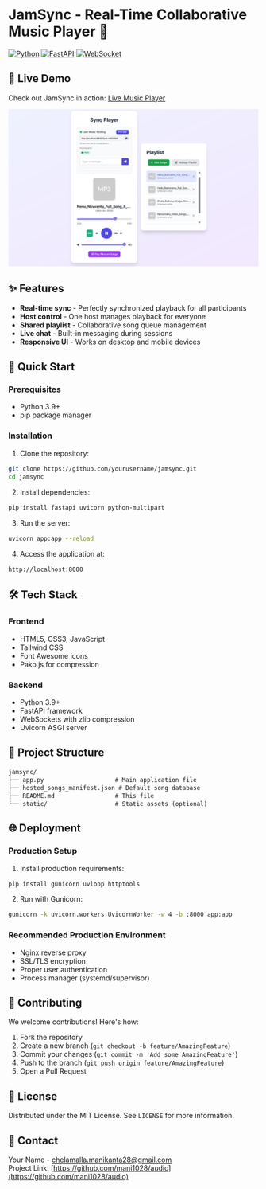 # JamSync - Real-Time Collaborative Music Player 🎵

[![Python](https://img.shields.io/badge/Python-3.9+-blue.svg)](https://python.org)
[![FastAPI](https://img.shields.io/badge/FastAPI-0.95+-green.svg)](https://fastapi.tiangolo.com)
[![WebSocket](https://img.shields.io/badge/WebSocket-Enabled-brightgreen.svg)](https://developer.mozilla.org/en-US/docs/Web/API/WebSockets_API)

## 🚀 Live Demo
Check out JamSync in action: [Live Music Player](https://jam1.onrender.com)

![App Screenshot](Screenshot.jpeg)

## ✨ Features

- **Real-time sync** - Perfectly synchronized playback for all participants
- **Host control** - One host manages playback for everyone
- **Shared playlist** - Collaborative song queue management
- **Live chat** - Built-in messaging during sessions
- **Responsive UI** - Works on desktop and mobile devices

## 🚀 Quick Start

### Prerequisites
- Python 3.9+
- pip package manager

### Installation
1. Clone the repository:
```bash
git clone https://github.com/yourusername/jamsync.git
cd jamsync
```

2. Install dependencies:
```bash
pip install fastapi uvicorn python-multipart
```

3. Run the server:
```bash
uvicorn app:app --reload
```

4. Access the application at:
```
http://localhost:8000
```

## 🛠 Tech Stack

### Frontend
- HTML5, CSS3, JavaScript
- Tailwind CSS
- Font Awesome icons
- Pako.js for compression

### Backend
- Python 3.9+
- FastAPI framework
- WebSockets with zlib compression
- Uvicorn ASGI server

## 📂 Project Structure

```
jamsync/
├── app.py                    # Main application file
├── hosted_songs_manifest.json # Default song database
├── README.md                 # This file
└── static/                   # Static assets (optional)
```

## 🌐 Deployment

### Production Setup
1. Install production requirements:
```bash
pip install gunicorn uvloop httptools
```

2. Run with Gunicorn:
```bash
gunicorn -k uvicorn.workers.UvicornWorker -w 4 -b :8000 app:app
```

### Recommended Production Environment
- Nginx reverse proxy
- SSL/TLS encryption
- Proper user authentication
- Process manager (systemd/supervisor)

## 🤝 Contributing

We welcome contributions! Here's how:

1. Fork the repository
2. Create a new branch (`git checkout -b feature/AmazingFeature`)
3. Commit your changes (`git commit -m 'Add some AmazingFeature'`)
4. Push to the branch (`git push origin feature/AmazingFeature`)
5. Open a Pull Request

## 📜 License

Distributed under the MIT License. See `LICENSE` for more information.

## 📧 Contact

Your Name - chelamalla.manikanta28@gmail.com  
Project Link: [https://github.com/mani1028/audio](https://github.com/mani1028/audio)
